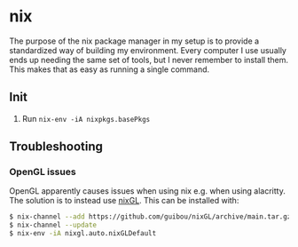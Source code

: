 # nix

The purpose of the nix package manager in my setup is to provide a standardized way of building my environment.
Every computer I use usually ends up needing the same set of tools, but I never remember to install them.
This makes that as easy as running a single command.

## Init

1. Run `nix-env -iA nixpkgs.basePkgs`

## Troubleshooting

### OpenGL issues

OpenGL apparently causes issues when using nix e.g. when using alacritty.
The solution is to instead use [nixGL][1].
This can be installed with:

```sh
$ nix-channel --add https://github.com/guibou/nixGL/archive/main.tar.gz nixgl
$ nix-channel --update
$ nix-env -iA nixgl.auto.nixGLDefault
```

[1]: https://github.com/guibou/nixGL
